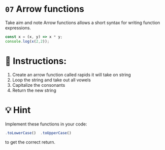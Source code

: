 # `07` Arrow functions

Take aim and note
Arrow functions allows a short syntax for writing function expressions.
```js
const x = (x, y) => x * y;
console.log(x(2,2));
```

# 📝 Instructions:

1. Create an arrow function called rapids it will take on string
2. Loop the string and take out all vowels
3. Capitalize the consonants
4. Return the new string

# 💡 Hint

Implement these functions in your code:
```js
.toLowerCase()  .toUpperCase()
```
to get the correct return.
